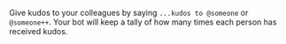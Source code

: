 Give kudos to your colleagues by saying `...kudos to @someone` or `@someone++`. Your bot will keep a tally of how many times each person has received kudos.